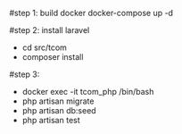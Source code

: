 #step 1: build docker
docker-compose up -d

#step 2: install laravel
- cd src/tcom
- composer install

#step 3: 
- docker exec -it tcom_php /bin/bash
- php artisan migrate
- php artisan db:seed
- php artisan test




#